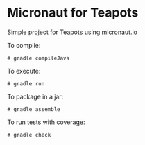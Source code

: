 # Micronaut for Teapots

Simple project for Teapots using [micronaut.io](http://micronaut.io/)

To compile: 
```
# gradle compileJava
```

To execute: 
```
# gradle run
```
To package in a jar: 
```
# gradle assemble
```
To run tests with coverage:  
```
# gradle check
```

